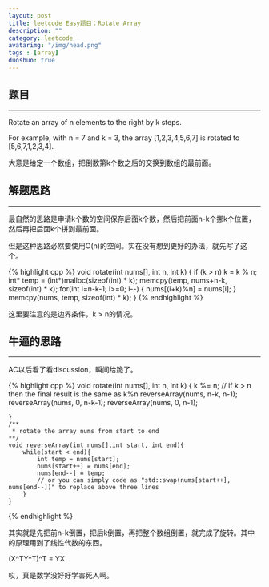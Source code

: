 ```yaml
---
layout: post
title: leetcode Easy题目：Rotate Array
description: ""
category: leetcode
avatarimg: "/img/head.png"
tags : [array]
duoshuo: true
---
```


## 题目
----------
Rotate an array of n elements to the right by k steps.

For example, with n = 7 and k = 3, the array [1,2,3,4,5,6,7] is rotated to [5,6,7,1,2,3,4].

大意是给定一个数组，把倒数第k个数之后的交换到数组的最前面。

## 解题思路
----------
最自然的思路是申请k个数的空间保存后面k个数，然后把前面n-k个挪k个位置，然后再把后面k个拼到最前面。

但是这种思路必然要使用O(n)的空间。实在没有想到更好的办法，就先写了这个。

{% highlight cpp %}
    void rotate(int nums[], int n, int k) {
        if (k > n)
            k = k % n;
        int* temp = (int*)malloc(sizeof(int) * k);
        memcpy(temp, nums+n-k, sizeof(int) * k);
        for(int i=n-k-1; i>=0; i--)
        {
            nums[(i+k)%n] = nums[i];
        }
        memcpy(nums, temp, sizeof(int) * k);
    }
{% endhighlight %}

这里要注意的是边界条件，k > n的情况。

## 牛逼的思路
----------
AC以后看了看discussion，瞬间给跪了。

{% highlight cpp %}
    void rotate(int nums[], int n, int k) {
        k %= n; // if k > n then the final result is the same as k%n
        reverseArray(nums, n-k, n-1);
        reverseArray(nums, 0, n-k-1);
        reverseArray(nums, 0, n-1);

    }
    /**
     * rotate the array nums from start to end
    **/
    void reverseArray(int nums[],int start, int end){
        while(start < end){
            int temp = nums[start];
            nums[start++] = nums[end];
            nums[end--] = temp;
            // or you can simply code as "std::swap(nums[start++], nums[end--])" to replace above three lines
        }
    }
{% endhighlight %}

其实就是先把前n-k倒置，把后k倒置，再把整个数组倒置，就完成了旋转。其中的原理用到了线性代数的东西。

(X^TY^T)^T = YX

哎，真是数学没好好学害死人啊。
